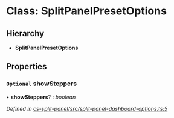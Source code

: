 # Class: SplitPanelPresetOptions

## Hierarchy

* **SplitPanelPresetOptions**

## Properties

### `Optional` showSteppers

• **showSteppers**? : *boolean*

*Defined in [cs-split-panel/src/split-panel-dashboard-options.ts:5](https://github.com/TNOCS/csnext/blob/38d1409e/packages/cs-split-panel/src/split-panel-dashboard-options.ts#L5)*
